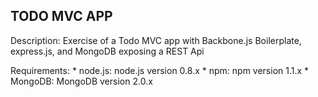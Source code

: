 TODO MVC APP
-------------------------------------------------

Description:
Exercise of a Todo MVC app with Backbone.js Boilerplate, express.js, and MongoDB exposing a REST Api

Requirements:
	* node.js: node.js version 0.8.x
	* npm: npm version 1.1.x
	* MongoDB: MongoDB version 2.0.x